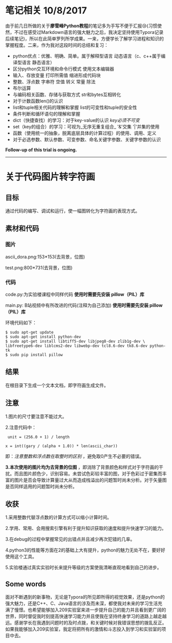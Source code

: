 # **笔记相关**  10/8/2017

由于前几日所做的关于**廖雪峰Python教程**的笔记多为手写不便于汇报:cry:(习惯使然，不过在感受过Markdown语言的强大魅力之后，我决定坚持使用Typora记录后续笔记)，所以在此简单罗列所学成果。一来，方便学长了解学习进程和知识的掌握程度。二来，作为我对这段时间的总结和复习：

* python优点：优雅、明确、简单。属于解释型语言 动态语言（c、c++属于编译型语言 静态语言）
* 区分python交互环境和命令行模式    使用文本编辑器
* 输入、存放变量    打印所需值    缩进形成代码块
* 整数、浮点数    字串符    空值    转义    常量    除法
* 布尔运算
* 与编码相关函数、存储与获取方式    str和bytes互相转化
* 对于计数函数len()的认识
* list和tuple相关代码的理解和掌握    list的可变性和tuple的安全性
* 条件判断和循环语句的理解和掌握
* dict（快捷查找）的学习：对于key-value的认识  _key必须不可变_ 
* set（key的组合）的学习：可视为_无序无重复组合_   '&'交集    '|'并集的使用
* 函数（使用统一的抽象，脱离底层具体的计算过程）的使用、调用、定义
* 对于必选参数、默认参数、可变参数、命名关键字参数、关键字参数的认识

**Follow-up of this trial is ongoing.**

---

# 关于代码图片转字符画

## 目标

通过代码的编写、调试和运行，使一幅图转化为字符画的表现方式。

## 素材和代码

### 图片

ascii_dora.png:153*153(去背景，位图)

test.png:800*731(去背景，位图)

### 代码

code.py:为实验楼课程中同样代码 **使用时需要先安装 pillow（PIL）库**

main.py: B站视频中有所改进的代码(注释为自己添加) **使用时需要先安装 pillow（PIL）库**

环境代码如下：

~~~
$ sudo apt-get update
$ sudo apt-get install python-dev
$ sudo apt-get install libtiff5-dev libjpeg8-dev zlib1g-dev \
libfreetype6-dev liblcms2-dev libwebp-dev tcl8.6-dev tk8.6-dev python-tk
$ sudo pip install pillow
~~~

## 结果

在根目录下生成一个文本文档，即字符画生成文件。

## 注意

1.图片的尺寸要注意不能过大。

2.注意代码中：

~~~
 unit = (256.0 + 1) / length
~~~

~~~
x = int((gary / (alpha + 1.0)) * len(ascii_char))
~~~

即：_注意整数和浮点数在取整时的区别_ ，避免取0产生不必要的错误。

**3.**本次使用的图片均为**去背景的位图** ，即消除了背景颜色和样式对于字符画的干扰。而且图片颜色少，识别容易。未尝试色彩较丰富的图，对于色彩过于密集而丰富的图片是否会导致计算量过大从而造成栈溢出的问题暂时尚未分析。对于矢量图是否同样适用的问题暂时尚未分析。

## 收获

1.采用整数代替浮点数的计算方式可以缩小计算时间。

2.学用、常用、会用搜索引擎有利于提升知识获取的速度和提升快速学习的能力。

3.在debug的过程中掌握常见的出错点并且减少再次犯错的几率。

4.python3的性能等方面在2的基础上大有提升，python的魅力无处不在，要好好使用这个工具。

5.实验楼通过真实实验时长来提升等级的方案使我清晰直观地看到自己的进步。

## Some words

面对不断遇到的新事物，无论是Typora的所见即所得的视觉效果，还是python的强大魅力，还是C++、C、Java语言的涉及而未深，都使我对未来的学习生活充满了憧憬。也希望能够加入209实验室来进一步提升自己的能力并且看到更广阔的世界，同时督促我时刻提高快速学习能力并且使我在坚持终身学习的道路上越走越远。感谢学长在我遇到问题时的及时点拨，和关键时候对我错误思想的拨乱反正。如果我能够加入209实验室，我定将把所有的激情和斗志投入到学习和实验室的项目中去。
